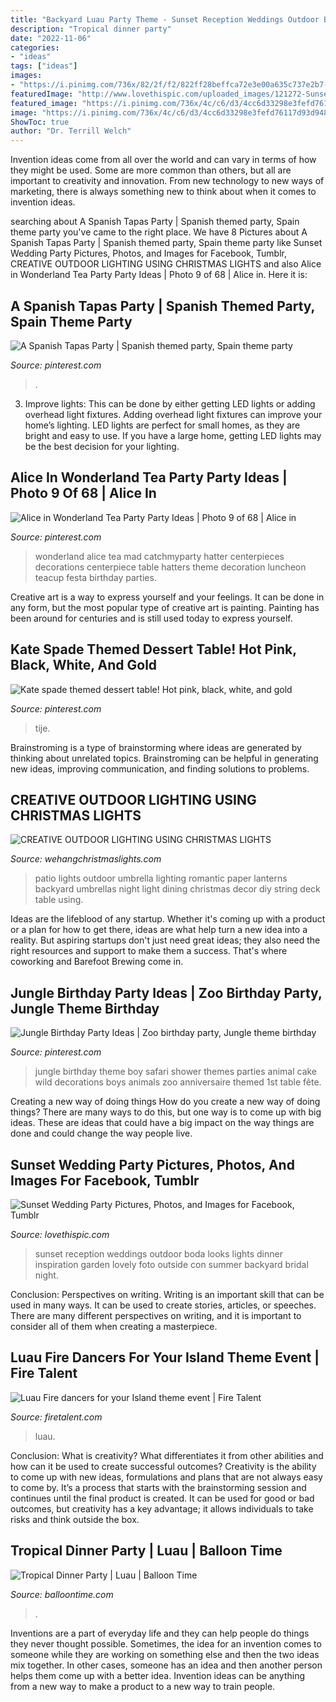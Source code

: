 ```yaml
---
title: "Backyard Luau Party Theme - Sunset Reception Weddings Outdoor Boda Looks Lights Dinner Inspiration Garden Lovely Foto Outside Con Summer Backyard Bridal Night"
description: "Tropical dinner party"
date: "2022-11-06"
categories:
- "ideas"
tags: ["ideas"]
images:
- "https://i.pinimg.com/736x/82/2f/f2/822ff28beffca72e3e00a635c737e2b7--wonderland-party-centerpiece-ideas.jpg"
featuredImage: "http://www.lovethispic.com/uploaded_images/121272-Sunset-Wedding-Party.jpg"
featured_image: "https://i.pinimg.com/736x/4c/c6/d3/4cc6d33298e3fefd76117d93d9481fe1.jpg"
image: "https://i.pinimg.com/736x/4c/c6/d3/4cc6d33298e3fefd76117d93d9481fe1.jpg"
ShowToc: true
author: "Dr. Terrill Welch"
---
```



Invention ideas come from all over the world and can vary in terms of how they might be used. Some are more common than others, but all are important to creativity and innovation. From new technology to new ways of marketing, there is always something new to think about when it comes to invention ideas.

	

		
searching about A Spanish Tapas Party | Spanish themed party, Spain theme party you've came to the right place. We have 8 Pictures about A Spanish Tapas Party | Spanish themed party, Spain theme party like Sunset Wedding Party Pictures, Photos, and Images for Facebook, Tumblr, CREATIVE OUTDOOR LIGHTING USING CHRISTMAS LIGHTS and also Alice in Wonderland Tea Party Party Ideas | Photo 9 of 68 | Alice in. Here it is:
		
    
## A Spanish Tapas Party | Spanish Themed Party, Spain Theme Party

<img loading=lazy src="https://i.pinimg.com/originals/4d/bc/55/4dbc55cb5ec662a96fcd001d36f8bfe8.jpg" onerror="this.onerror=null;this.src='https://tse3.mm.bing.net/th?id=OIP.hxoXzzy01Bib6JHyzAktNQHaLK&amp;pid=15.1';" alt="A Spanish Tapas Party | Spanish themed party, Spain theme party">

_Source: pinterest.com_

>. 

	

3. Improve lights: This can be done by either getting LED lights or adding overhead light fixtures.
Adding overhead light fixtures can improve your home’s lighting. LED lights are perfect for small homes, as they are bright and easy to use. If you have a large home, getting LED lights may be the best decision for your lighting.

    
## Alice In Wonderland Tea Party Party Ideas | Photo 9 Of 68 | Alice In

<img loading=lazy src="https://i.pinimg.com/736x/82/2f/f2/822ff28beffca72e3e00a635c737e2b7--wonderland-party-centerpiece-ideas.jpg" onerror="this.onerror=null;this.src='https://tse2.mm.bing.net/th?id=OIP.WM175X2H5zG0Od_6JmUxjwHaLH&amp;pid=15.1';" alt="Alice in Wonderland Tea Party Party Ideas | Photo 9 of 68 | Alice in">

_Source: pinterest.com_

>wonderland alice tea mad catchmyparty hatter centerpieces decorations centerpiece table hatters theme decoration luncheon teacup festa birthday parties. 

	

Creative art is a way to express yourself and your feelings. It can be done in any form, but the most popular type of creative art is painting. Painting has been around for centuries and is still used today to express yourself.

    
## Kate Spade Themed Dessert Table! Hot Pink, Black, White, And Gold

<img loading=lazy src="https://i.pinimg.com/736x/c9/c6/68/c9c668102e4279b7f0a515ade3469438.jpg" onerror="this.onerror=null;this.src='https://tse3.mm.bing.net/th?id=OIP._21NUkjGJflJXq7KmTc7iwHaJ3&amp;pid=15.1';" alt="Kate spade themed dessert table! Hot pink, black, white, and gold">

_Source: pinterest.com_

>tije. 

	

Brainstroming is a type of brainstorming where ideas are generated by thinking about unrelated topics. Brainstroming can be helpful in generating new ideas, improving communication, and finding solutions to problems.

    
## CREATIVE OUTDOOR LIGHTING USING CHRISTMAS LIGHTS

<img loading=lazy src="https://www.wehangchristmaslights.com/my-content/uploads/2016/03/56d420e8ed0c223e4d25515539ab4046-1.jpg" onerror="this.onerror=null;this.src='https://tse2.mm.bing.net/th?id=OIP.Fzzf4pJlLr8a1PkCiofhgAHaLH&amp;pid=15.1';" alt="CREATIVE OUTDOOR LIGHTING USING CHRISTMAS LIGHTS">

_Source: wehangchristmaslights.com_

>patio lights outdoor umbrella lighting romantic paper lanterns backyard umbrellas night light dining christmas decor diy string deck table using. 

	

Ideas are the lifeblood of any startup. Whether it's coming up with a product or a plan for how to get there, ideas are what help turn a new idea into a reality. But aspiring startups don't just need great ideas; they also need the right resources and support to make them a success. That's where coworking and Barefoot Brewing come in.

    
## Jungle Birthday Party Ideas | Zoo Birthday Party, Jungle Theme Birthday

<img loading=lazy src="https://i.pinimg.com/736x/4c/c6/d3/4cc6d33298e3fefd76117d93d9481fe1.jpg" onerror="this.onerror=null;this.src='https://tse4.mm.bing.net/th?id=OIP.wdPK7xG1cATC1SRrl-AGegHaLG&amp;pid=15.1';" alt="Jungle Birthday Party Ideas | Zoo birthday party, Jungle theme birthday">

_Source: pinterest.com_

>jungle birthday theme boy safari shower themes parties animal cake wild decorations boys animals zoo anniversaire themed 1st table fête. 

	

Creating a new way of doing things
How do you create a new way of doing things? There are many ways to do this, but one way is to come up with big ideas. These are ideas that could have a big impact on the way things are done and could change the way people live.

    
## Sunset Wedding Party Pictures, Photos, And Images For Facebook, Tumblr

<img loading=lazy src="http://www.lovethispic.com/uploaded_images/121272-Sunset-Wedding-Party.jpg" onerror="this.onerror=null;this.src='https://tse4.mm.bing.net/th?id=OIP.t1pUxG45Efg93-WR1kTt-AHaLH&amp;pid=15.1';" alt="Sunset Wedding Party Pictures, Photos, and Images for Facebook, Tumblr">

_Source: lovethispic.com_

>sunset reception weddings outdoor boda looks lights dinner inspiration garden lovely foto outside con summer backyard bridal night. 

	

Conclusion: Perspectives on writing.
Writing is an important skill that can be used in many ways. It can be used to create stories, articles, or speeches. There are many different perspectives on writing, and it is important to consider all of them when creating a masterpiece.

    
## Luau Fire Dancers For Your Island Theme Event | Fire Talent

<img loading=lazy src="http://firetalent.com/wp-content/uploads/2014/01/BHULA-Staf.JPG" onerror="this.onerror=null;this.src='https://tse2.mm.bing.net/th?id=OIP.0LEjsgVMZLM_ocp91YAmCQHaLH&amp;pid=15.1';" alt="Luau Fire dancers for your Island theme event | Fire Talent">

_Source: firetalent.com_

>luau. 

	

Conclusion: What is creativity? What differentiates it from other abilities and how can it be used to create successful outcomes?
Creativity is the ability to come up with new ideas, formulations and plans that are not always easy to come by. It’s a process that starts with the brainstorming session and continues until the final product is created. It can be used for good or bad outcomes, but creativity has a key advantage; it allows individuals to take risks and think outside the box.

    
## Tropical Dinner Party | Luau | Balloon Time

<img loading=lazy src="https://www.balloontime.com/wp-content/uploads/2015/05/Tropical-Dinner-Party3.jpg" onerror="this.onerror=null;this.src='https://tse4.mm.bing.net/th?id=OIP.P4HGysYMBLHd1HkLd33X-QHaLH&amp;pid=15.1';" alt="Tropical Dinner Party | Luau | Balloon Time">

_Source: balloontime.com_

>. 

	

Inventions are a part of everyday life and they can help people do things they never thought possible. Sometimes, the idea for an invention comes to someone while they are working on something else and then the two ideas mix together. In other cases, someone has an idea and then another person helps them come up with a better idea. Invention ideas can be anything from a new way to make a product to a new way to train people.

